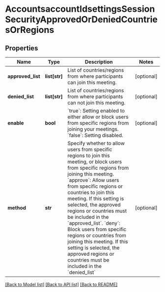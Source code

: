 # AccountsaccountIdsettingsSessionSecurityApprovedOrDeniedCountriesOrRegions

## Properties
Name | Type | Description | Notes
------------ | ------------- | ------------- | -------------
**approved_list** | **list[str]** | List of countries/regions from where participants can join this meeting.  | [optional] 
**denied_list** | **list[str]** | List of countries/regions from where participants can not join this meeting.  | [optional] 
**enable** | **bool** | &#x60;true&#x60;: Setting enabled to either allow or block users from specific regions from joining your meetings.       &#x60;false&#x60;: Setting disabled. | [optional] 
**method** | **str** | Specify whether to allow users from specific regions to join this meeting, or block users from specific regions from joining this meeting.          &#x60;approve&#x60;: Allow users from specific regions or countries to join this meeting. If this setting is selected, the approved regions or countries must be included in the &#x60;approved_list&#x60;.         &#x60;deny&#x60;: Block users from specific regions or countries from joining this meeting. If this setting is selected, the approved regions or countries must be included in the &#x60;denied_list&#x60; | [optional] 

[[Back to Model list]](../README.md#documentation-for-models) [[Back to API list]](../README.md#documentation-for-api-endpoints) [[Back to README]](../README.md)

